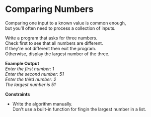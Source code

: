# Comparing Numbers

Comparing one input to a known value is common enough,  
but you'll often need to process a collection of inputs.

Write a program that asks for three numbers.  
Check first to see that all numbers are different.  
If they're not different then exit the program.  
Otherwise, display the largest number of the three.

**Example Output**  
*Enter the first number: 1*  
*Enter the second number: 51*  
*Enter the third number: 2*  
*The largest number is 51*

**Constraints**
- Write the algorithm manually.  
  Don't use a built-in function for fingin the largest number in a list.